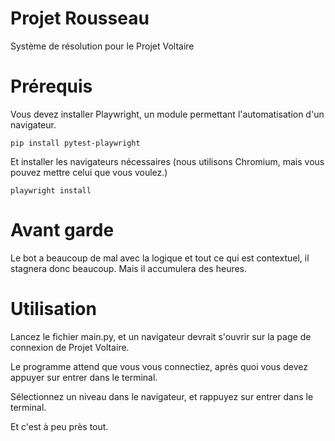 # Projet Rousseau
Système de résolution pour le Projet Voltaire

# Prérequis
Vous devez installer Playwright, un module permettant l'automatisation d'un navigateur.

```
pip install pytest-playwright
```

Et installer les navigateurs nécessaires (nous utilisons Chromium, mais vous pouvez mettre celui que vous voulez.)
```
playwright install
```

# Avant garde
Le bot a beaucoup de mal avec la logique et tout ce qui est contextuel, il stagnera donc beaucoup. Mais il accumulera des heures.

# Utilisation
Lancez le fichier main.py, et un navigateur devrait s'ouvrir sur la page de connexion de Projet Voltaire.

Le programme attend que vous vous connectiez, après quoi vous devez appuyer sur entrer dans le terminal.

Sélectionnez un niveau dans le navigateur, et rappuyez sur entrer dans le terminal.

Et c'est à peu près tout.